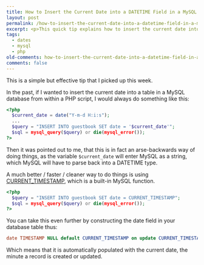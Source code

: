 ```yaml
---
title: How to Insert the Current Date into a DATETIME Field in a MySQL Database using PHP
layout: post
permalink: /how-to-insert-the-current-date-into-a-datetime-field-in-a-mysql-database-using-php/
excerpt: <p>This quick tip explains how to insert the current date into a table in a MySQL database from within a PHP script.</p>
tags:
  - dates
  - mysql
  - php
old-comments: how-to-insert-the-current-date-into-a-datetime-field-in-a-mysql-database-using-php.html
comments: false
---
```


This is a simple but effective tip that I picked up this week.

In the past, if I wanted to insert the current date into a table in a MySQL database from within a PHP script, I would always do something like this:

```php
<?php
  $current_date = date("Y-m-d H:i:s");
  ...
  $query = "INSERT INTO guestbook SET date = '$current_date'";
  $sql = mysql_query($query) or die(mysql_error());
?>
```

Then it was pointed out to me, that this is in fact an arse-backwards way of doing things, as the variable `$current_date` will enter MySQL as a string, which MySQL will have to parse back into a DATETIME type.

A much better / faster / cleaner way to do things is using [CURRENT_TIMESTAMP](https://www.w3schools.com/sql/func_mysql_current_timestamp.asp "The CURRENT_TIMESTAMP() function returns the current date and time"), which is a built-in MySQL function.

```php
<?php
  $query = "INSERT INTO guestbook SET date = CURRENT_TIMESTAMP";
  $sql = mysql_query($query) or die(mysql_error());
?>
```

You can take this even further by constructing the date field in your database table thus:

```sql
date TIMESTAMP NULL default CURRENT_TIMESTAMP on update CURRENT_TIMESTAMP
```

Which means that it is automatically populated with the current date, the minute a record is created or updated.
